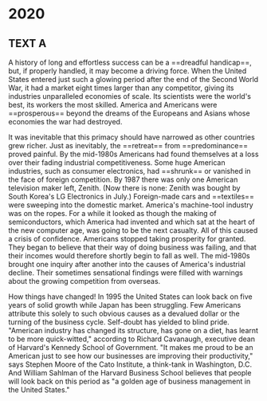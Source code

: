 
# 2020
## TEXT A

A history of long and effortless success can be a ==dreadful handicap==, but, if properly handled, it may become a driving force. When the United States entered just such a glowing period after the end of the Second World War, it had a market eight times larger than any competitor, giving its industries unparalleled economies of scale. Its scientists were the world's best, its workers the most skilled. America and Americans were ==prosperous== beyond the dreams of the Europeans and Asians whose economies the war had destroyed.

It was inevitable that this primacy should have narrowed as other countries grew richer. Just as inevitably, the ==retreat== from ==predominance== proved painful. By the mid-1980s Americans had found themselves at a loss over their fading industrial competitiveness. Some huge American industries, such as consumer electronics, had ==shrunk== or vanished in the face of foreign competition. By 1987 there was only one American television maker left, Zenith. (Now there is none: Zenith was bought by South Korea's LG Electronics in July.) Foreign-made cars and ==textiles== were sweeping into the domestic market. America's machine-tool industry was on the ropes. For a while it looked as though the making of semiconductors, which America had invented and which sat at the heart of the new computer age, was going to be the next casualty.
All of this caused a crisis of confidence. Americans stopped taking prosperity for granted. They began to believe that their way of doing business was failing, and that their incomes would therefore shortly begin to fall as well. The mid-1980s brought one inquiry after another into the causes of America's industrial decline. Their sometimes sensational findings were filled with warnings about the growing competition from overseas.

How things have changed! In 1995 the United States can look back on five years of solid growth while Japan has been struggling. Few Americans attribute this solely to such obvious causes as a devalued dollar or the turning of the business cycle. Self-doubt has yielded to blind pride. "American industry has changed its structure, has gone on a diet, has learnt to be more quick-witted," according to Richard Cavanaugh, executive dean of Harvard's Kennedy School of Government. "It makes me proud to be an American just to see how our businesses are improving their productivity," says Stephen Moore of the Cato Institute, a think-tank in Washington, D.C. And William Sahlman of the Harvard Business School believes that people will look back on this period as "a golden age of business management in the United States."